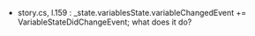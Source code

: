 - story.cs, l.159 :   _state.variablesState.variableChangedEvent += VariableStateDidChangeEvent; what does it do?